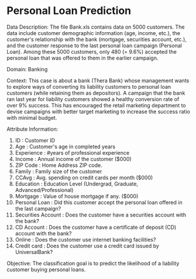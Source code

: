 # Personal Loan Prediction

Data Description:
The file Bank.xls contains data on 5000 customers. The data include customer
demographic information (age, income, etc.), the customer's relationship with
the bank (mortgage, securities account, etc.), and the customer response to the
last personal loan campaign (Personal Loan). Among these 5000 customers,
only 480 (= 9.6%) accepted the personal loan that was offered to them in the
earlier campaign.

Domain:
Banking

Context:
This case is about a bank (Thera Bank) whose management wants to explore
ways of converting its liability customers to personal loan customers (while
retaining them as depositors). A campaign that the bank ran last year for liability
customers showed a healthy conversion rate of over 9% success. This has
encouraged the retail marketing department to devise campaigns with better
target marketing to increase the success ratio with minimal budget.

Attribute Information:
1. ID : Customer ID
2. Age : Customer's age in completed years
3. Experience : #years of professional experience
4. Income : Annual income of the customer ($000)
5. ZIP Code : Home Address ZIP code.
6. Family : Family size of the customer
7. CCAvg : Avg. spending on credit cards per month ($000)
8. Education : Education Level (Undergrad, Graduate, Advanced/Professional)
9. Mortgage : Value of house mortgage if any. ($000)
10. Personal Loan : Did this customer accept the personal loan offered in the last campaign?
11. Securities Account : Does the customer have a securities account with the bank?
12. CD Account : Does the customer have a certificate of deposit (CD) account with the bank?
13. Online : Does the customer use internet banking facilities?
14. Credit card : Does the customer use a credit card issued by UniversalBank?

Objective:
The classification goal is to predict the likelihood of a liability customer buying
personal loans.
